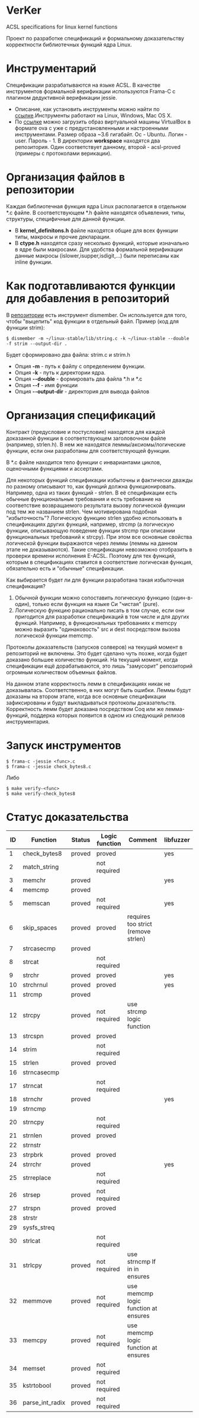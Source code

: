# VerKer
ACSL specifications for linux kernel functions

Проект по разработке спецификаций и формальному доказательству корректности библиотечных функций ядра Linux.

# Инструментарий

Спецификации разрабатываются на языке ACSL. В качестве инструментов формальной верификации используются Frama-C с плагином дедуктивной верификации jessie.
- Описание, как установить инструменты можно найти по [ссылке](https://forge.ispras.ru/projects/astraver/wiki).Инструменты работают на Linux, Windows, Mac OS X.
- По [ссылке](https://www.dropbox.com/s/45sjzvfakz2n316/verification.ova?dl=0) можно загрузить образ виртуальной машины VirtualBox в формате ova с уже с предустановленными и настроенными инструментами. Размер образа ~3.6 гигабайт. Ос - Ubuntu. Логин - user. Пароль - 1. В директории **workspace** находятся два репозитория. Один соответствует данному, второй - acsl-proved (примеры с протоколами верикации).

# Организация файлов в репозитории

Каждая библиотечная функция ядра Linux располагается в отдельном *.c файле. В соответствующем *.h файле находятся объявления, типы, структуры, специфичные для данной функции.
- В **kernel_definitons.h** файле находятся общие для всех функции типы, макросы и прочие декларации.
- В **ctype.h** находятся сразу несколько функций, которые изначально в ядре были макросами. Для удобства формальной верификации данные макросы (islower,isupper,isdigit,...) были переписаны как inline функции.

# Как подготавливаются функции для добавления в репозиторий

В [репозитории](https://github.com/evdenis/spec-utils/) есть инструмент dismember. Он используется для того, чтобы "выцепить" код функции в отдельный файл.
Пример (код для функции strim):
```
$ dismember -m ~/linux-stable/lib/string.c -k ~/linux-stable --double -f strim --output-dir .
```
Будет сформировано два файла: strim.c и strim.h
* Опция **-m** - путь к файлу с определением функции.
* Опция **-k** - путь к директории ядра.
* Опция **--double** - формировать два файла *.h и *.c
* Опция **--f** - имя функции
* Опция **--output-dir** - директория для вывода файлов

# Организация спецификаций

Контракт (предусловие и постусловие) находятся для каждой доказанной функции в соответствующем заголовочном файле (например, strlen.h). В нем же находятся леммы/аксиомы/логические функции, если они разработаны для соответствующей функции.

В *.c файле находится тело функции с инвариантами циклов, оценочными функциями и ассертами.

Для некоторых функций спецификации избыточны и фактически дважды по разному описывают то, как функций должна функционировать. Например, одна из таких функций - strlen. В её спецификации есть обычные функциональные требования и есть требование на соответствие возвращаемого результата вызову логической функции под тем же названием strlen. Чем мотивирована подобная "избыточность"? Логическую функцию strlen удобно использовать в спецификациях других функций, например, strcmp (а логическую функции, описывающую поведение функции strcmp при описании функциональных требований к strcpy). При этом все основные свойства логической функции выражаются через леммы (леммы на данном этапе не доказываются). Такие спецификации невозможно отобразить в проверки времени исполнения E-ACSL. Поэтому для тех функций, которым в спецификациях ставится в соответствие логическая функция, обязательно есть и "обычные" спецификации.

Как выбирается будет ли для функции разработана такая избыточная спецификация?
1) Обычной функции можно сопоставить логическую функцию (один-в-один), только если функция на языке Си "чистая" (pure).
2) Логическую функцию рационально писать в том случае, если они пригодится для разработки спецификаций в том числе и для других функций. Например, в функциональных требованиях к memcpy можно выразить "одинаковость" src и dest посредством вызова логической функции memcmp.

Протоколы доказательств (запусков солверов) на текущий момент в репозиторий не включены. Это будет сделано чуть позже, когда будет доказано большее количество функций. На текущий момент, когда спецификации ещё дорабатываются, это лишь "замусорит" репозиторий огромным количеством объемных файлов.

На данном этапе корректность лемм в спецификациях никак не доказывалась. Соответственно, в них могут быть ошибки. Леммы будут доказаны на втором этапе, когда все основные спецификации зафиксированы и будут выкладываться протоколы доказательств. Корректность лемм будет доказана посредством Coq или же лемма-функций, поддерка которых появится в одном из следующий релизов инструментария.

# Запуск инструментов

```
$ frama-c -jessie <func>.c
$ frama-c -jessie check_bytes8.c
```
Либо
```
$ make verify-<func>
$ make verify-check_bytes8
```

# Статус доказательства

| ID | Function | Status | Logic function | Comment | libfuzzer |
|----|----------|--------|----------------|---------|-----------|
| 1 | check_bytes8 | proved | proved | | yes |
| 2 | match_string | | not required | | |
| 3 | memchr | proved | | | yes |
| 4 | memcmp | proved | | | |
| 5 | memscan | proved | not required | | yes |
| 6 | skip_spaces | proved | proved | requires too strict (remove strlen) | |
| 7 | strcasecmp | proved | | | |
| 8 | strcat | | not required | | |
| 9 | strchr | proved | proved | | yes |
| 10 | strchrnul | proved | proved | | yes |
| 11 | strcmp | proved | | | |
| 12 | strcpy | proved | not required | use strcmp logic function | |
| 13 | strcspn | proved | proved | | |
| 14 | strim | | not required | | |
| 15 | strlen | proved | proved | | |
| 16 | strncasecmp | | | | |
| 17 | strncat | | not required | | |
| 18 | strnchr | proved | | | yes |
| 19 | strncmp | | | | |
| 20 | strncpy | | not required | | |
| 21 | strnlen | proved | proved | | |
| 22 | strnstr | | | | |
| 23 | strpbrk | proved | proved | | |
| 24 | strrchr | proved | | | yes |
| 25 | strreplace | | not required | | |
| 26 | strsep | proved | not required | | |
| 27 | strspn | proved | proved | | |
| 28 | strstr | | | | |
| 29 | sysfs_streq | | | | |
| 30 | strlcat | | not required | | |
| 31 | strlcpy | proved | not required | use strncmp lf in in ensures | |
| 32 | memmove | proved | not required | use memcmp logic function at ensures | |
| 33 | memcpy | proved | not required | use memcmp logic function at ensures | |
| 34 | memset | proved | not required | | |
| 35 | kstrtobool | proved | not required | | |
| 36 | parse\_int\_radix | proved | not required | | |
